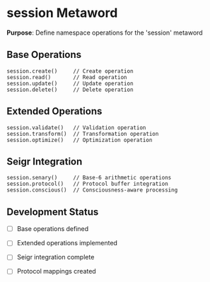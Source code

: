 # session Metaword

**Purpose**: Define namespace operations for the 'session' metaword

## Base Operations

```hyphos
session.create()     // Create operation
session.read()       // Read operation  
session.update()     // Update operation
session.delete()     // Delete operation
```

## Extended Operations

```hyphos
session.validate()   // Validation operation
session.transform()  // Transformation operation
session.optimize()   // Optimization operation
```

## Seigr Integration

```hyphos
session.senary()     // Base-6 arithmetic operations
session.protocol()   // Protocol buffer integration
session.conscious()  // Consciousness-aware processing
```

## Development Status

- [ ] Base operations defined
- [ ] Extended operations implemented  
- [ ] Seigr integration complete
- [ ] Protocol mappings created

